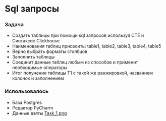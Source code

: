 # Sql запросы

### Задача

- Создать таблицы при помощи sql запросов используя СTE и Синтаксис Clickhouse
- Наименования таблиц присвоить: table1, table2, table3, table4, table5
- Верно выбрать форматы столбцов
- Заполнить таблицы
- Соединит данные таблиц любым из способов и применит необходимые операторы
- Итог получение таблицы Т1 с такой же ранжировкой, названием колонок и заполнением

### Использовалось

- База Postgres
- Редактор PyCharm
- Данные взяты [Task_1.png](Task_1.png)  
